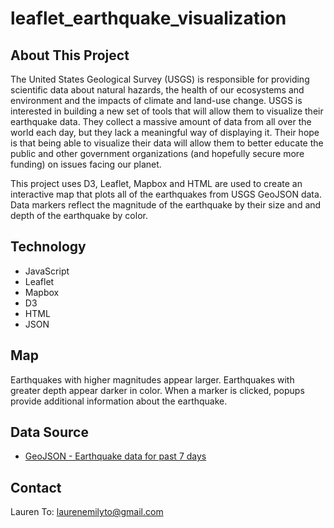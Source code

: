 # leaflet_earthquake_visualization

## About This Project
The United States Geological Survey (USGS) is responsible for providing scientific data about natural hazards, the health of our ecosystems and environment and the impacts of climate and land-use change. USGS is interested in building a new set of tools that will allow them to visualize their earthquake data. They collect a massive amount of data from all over the world each day, but they lack a meaningful way of displaying it. Their hope is that being able to visualize their data will allow them to better educate the public and other government organizations (and hopefully secure more funding) on issues facing our planet.

This project uses D3, Leaflet, Mapbox and HTML are used to create an interactive map that plots all of the earthquakes from USGS GeoJSON data. Data markers reflect the magnitude of the earthquake by their size and and depth of the earthquake by color. 

## Technology
- JavaScript
- Leaflet
- Mapbox
- D3
- HTML
- JSON

## Map
Earthquakes with higher magnitudes appear larger. Earthquakes with greater depth appear darker in color. When a marker is clicked, popups provide additional information about the earthquake.


## Data Source
- [GeoJSON - Earthquake data for past 7 days](https://earthquake.usgs.gov/earthquakes/feed/v1.0/geojson.php)

## Contact
Lauren To: [laurenemilyto@gmail.com](laurenemilyto@gmail.com)